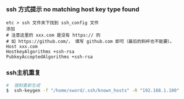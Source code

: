 
### ssh 方式提示 no matching host key type found
    etc > ssh 文件夹下找到 ssh_config 文件
    添加
    # 注意这里的 xxx.com 是没有 https:// 的
    # 如 https://github.com/， 填写 github.com 即可（最后的斜杆也不能要）。
    Host xxx.com
    HostkeyAlgorithms +ssh-rsa
    PubkeyAcceptedAlgorithms +ssh-rsa

### ssh主机重复
```bash
#  强制重新生成
$  ssh-keygen -f "/home/sword/.ssh/known_hosts" -R "192.168.1.100"
```